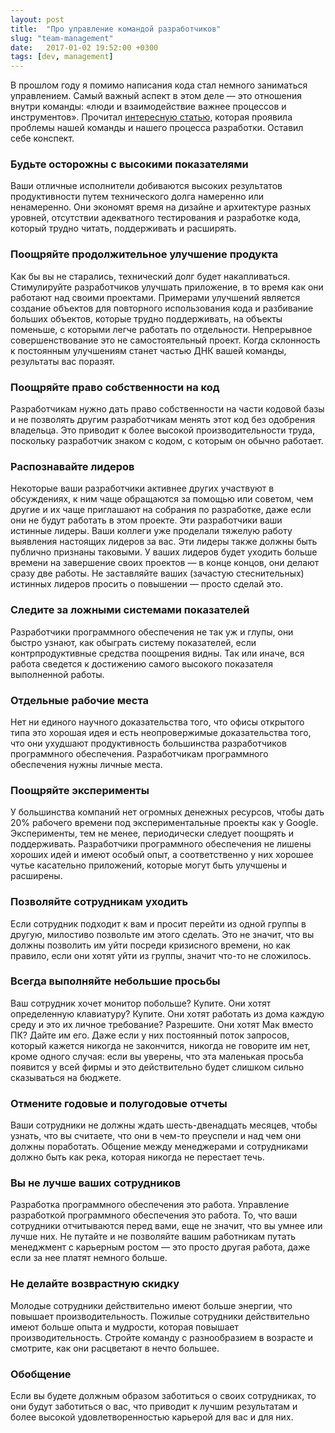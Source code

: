 ```yaml
---
layout: post
title:  "Про управление командой разработчиков"
slug: "team-management"
date:   2017-01-02 19:52:00 +0300
tags: [dev, management]
---
```


В прошлом году я помимо написания кода стал немного заниматься управлением. Самый важный аспект в этом деле — это отношения внутри команды: «люди и взаимодействие важнее процессов и инструментов». Прочитал [интересную статью](https://medium.com/@billjordan1/the-quiet-crisis-unfolding-in-software-development-cffbdafbf450), которая проявила проблемы нашей команды и нашего процесса разработки. Оставил себе конспект.

### Будьте осторожны с высокими показателями

Ваши отличные исполнители добиваются высоких результатов продуктивности путем технического долга намеренно или ненамеренно. Они экономят время на дизайне и архитектуре разных уровней, отсутствии адекватного тестирования и разработке кода, который трудно читать, поддерживать и расширять.

### Поощряйте продолжительное улучшение продукта

Как бы вы не старались, технический долг будет накапливаться. Стимулируйте разработчиков улучшать приложение, в то время как они работают над своими проектами. Примерами улучшений является создание объектов для повторного использования кода и разбивание больших объектов, которые трудно поддерживать, на объекты поменьше, с которыми легче работать по отдельности. Непрерывное совершенствование это не самостоятельный проект. Когда склонность к постоянным улучшениям станет частью ДНК вашей команды, результаты вас поразят. 

### Поощряйте право собственности на код

Разработчикам нужно дать право собственности на части кодовой базы и не позволять другим разработчикам менять этот код без одобрения владельца. Это приводит к более высокой производительности труда, поскольку разработчик знаком с кодом, с которым он обычно работает.

### Распознавайте лидеров

Некоторые ваши разработчики активнее других участвуют в обсуждениях, к ним чаще обращаются за помощью или советом, чем другие и их чаще приглашают на собрания по разработке, даже если они не будут работать в этом проекте. Эти разработчики ваши истинные лидеры. Ваши коллеги уже проделали тяжелую работу выявления настоящих лидеров за вас. Эти лидеры также должны быть публично признаны таковыми. У ваших лидеров будет уходить больше времени на завершение своих проектов — в конце концов, они делают сразу две работы. Не заставляйте ваших (зачастую стеснительных) истинных лидеров просить о повышении — просто сделай это. 

### Следите за ложными системами показателей

Разработчики программного обеспечения не так уж и глупы, они быстро узнают, как обыграть систему показателей, если контрпродуктивные средства поощрения видны. Так или иначе, вся работа сведется к достижению самого высокого показателя выполненной работы.

### Отдельные рабочие места

Нет ни единого научного доказательства того, что офисы открытого типа это хорошая идея и есть неопровержимые доказательства того, что они ухудшают продуктивность большинства разработчиков программного обеспечения. Разработчикам программного обеспечения нужны личные места. 

### Поощряйте эксперименты

У большинства компаний нет огромных денежных ресурсов, чтобы дать 20% рабочего времени под экспериментальные проекты как у Google. Эксперименты, тем не менее, периодически следует поощрять и поддерживать. Разработчики программного обеспечения не лишены хороших идей и имеют особый опыт, а соответственно у них хорошее чутье касательно приложений, которые могут быть улучшены и расширены.

### Позволяйте сотрудникам уходить

Если сотрудник подходит к вам и просит перейти из одной группы в другую, милостиво позвольте им этого сделать. Это не значит, что вы должны позволить им уйти посреди кризисного времени, но как правило, если они хотят уйти из группы, значит что-то не сложилось.

### Всегда выполняйте небольшие просьбы

Ваш сотрудник хочет монитор побольше? Купите. Они хотят определенную клавиатуру? Купите. Они хотят работать из дома каждую среду и это их личное требование? Разрешите. Они хотят Мак вместо ПК? Дайте им его. Даже если у них постоянный поток запросов, который кажется никогда не закончится, никогда не говорите им нет, кроме одного случая: если вы уверены, что эта маленькая просьба появится у всей фирмы и это действительно будет слишком сильно сказываться на бюджете. 

### Отмените годовые и полугодовые отчеты

Ваши сотрудники не должны ждать шесть-двенадцать месяцев, чтобы узнать, что вы считаете, что они в чем-то преуспели и над чем они должны поработать. Общение между менеджерами и сотрудниками должно быть как река, которая никогда не перестает течь. 

### Вы не лучше ваших сотрудников

Разработка программного обеспечения это работа. Управление разработкой программного обеспечения это работа. То, что ваши сотрудники отчитываются перед вами, еще не значит, что вы умнее или лучше них. Не путайте и не позволяйте вашим работникам путать менеджмент с карьерным ростом — это просто другая работа, даже если за нее платят немного больше.

### Не делайте возврастную скидку

Молодые сотрудники действительно имеют больше энергии, что повышает производительность. Пожилые сотрудники действительно имеют больше опыта и мудрости, которая повышает производительность. Стройте команду с разнообразием в возрасте и смотрите, как они расцветают в нечто большее.

### Обобщение

Если вы будете должным образом заботиться о своих сотрудниках, то они будут заботиться о вас, что приводит к лучшим результатам и более высокой удовлетворенностью карьерой для вас и для них.

